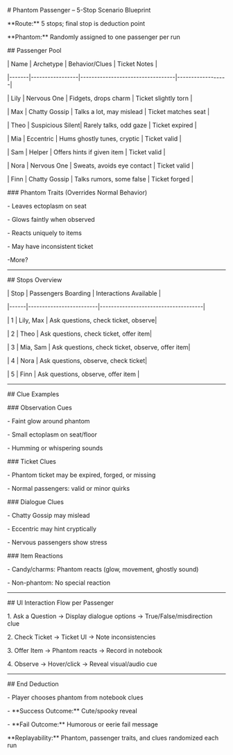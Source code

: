 \# Phantom Passenger – 5-Stop Scenario Blueprint



\*\*Route:\*\* 5 stops; final stop is deduction point  

\*\*Phantom:\*\* Randomly assigned to one passenger per run  



\## Passenger Pool

| Name  | Archetype        | Behavior/Clues                    | Ticket Notes        |

|-------|-----------------|----------------------------------|------------------|

| Lily  | Nervous One      | Fidgets, drops charm             | Ticket slightly torn |

| Max   | Chatty Gossip    | Talks a lot, may mislead         | Ticket matches seat |

| Theo  | Suspicious Silent| Rarely talks, odd gaze           | Ticket expired    |

| Mia   | Eccentric        | Hums ghostly tunes, cryptic      | Ticket valid      |

| Sam   | Helper           | Offers hints if given item       | Ticket valid      |

| Nora  | Nervous One      | Sweats, avoids eye contact       | Ticket valid      |

| Finn  | Chatty Gossip    | Talks rumors, some false         | Ticket forged     |



\### Phantom Traits (Overrides Normal Behavior)

\- Leaves ectoplasm on seat  

\- Glows faintly when observed  

\- Reacts uniquely to items  

\- May have inconsistent ticket

-More?



---



\## Stops Overview

| Stop | Passengers Boarding      | Interactions Available                |

|------|-------------------------|-------------------------------------|

| 1    | Lily, Max               | Ask questions, check ticket, observe|

| 2    | Theo                    | Ask questions, check ticket, offer item|

| 3    | Mia, Sam                | Ask questions, check ticket, observe, offer item|

| 4    | Nora                    | Ask questions, observe, check ticket|

| 5    | Finn                    | Ask questions, observe, offer item |



---



\## Clue Examples



\### Observation Cues

\- Faint glow around phantom  

\- Small ectoplasm on seat/floor  

\- Humming or whispering sounds  



\### Ticket Clues

\- Phantom ticket may be expired, forged, or missing  

\- Normal passengers: valid or minor quirks  



\### Dialogue Clues

\- Chatty Gossip may mislead  

\- Eccentric may hint cryptically  

\- Nervous passengers show stress  



\### Item Reactions

\- Candy/charms: Phantom reacts (glow, movement, ghostly sound)  

\- Non-phantom: No special reaction  



---



\## UI Interaction Flow per Passenger

1\. Ask a Question → Display dialogue options → True/False/misdirection clue  

2\. Check Ticket → Ticket UI → Note inconsistencies  

3\. Offer Item → Phantom reacts → Record in notebook  

4\. Observe → Hover/click → Reveal visual/audio cue  



---



\## End Deduction

\- Player chooses phantom from notebook clues  

\- \*\*Success Outcome:\*\* Cute/spooky reveal  

\- \*\*Fail Outcome:\*\* Humorous or eerie fail message  



\*\*Replayability:\*\* Phantom, passenger traits, and clues randomized each run





